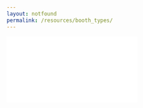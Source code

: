 ```yaml
---
layout: notfound
permalink: /resources/booth_types/
---
```


<section id="pdfViewer">
<embed src="/assets/pdf/mts_booth_types.pdf" type='application/pdf'>
</section>
